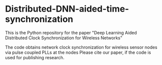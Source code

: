 # Distributed-DNN-aided-time-synchronization
This is the Python repository for the paper "Deep Learning Aided Distributed Clock Synchronization for Wireless Networks"

The code obtains network clock synchronization for wireless sensor nodes via pulse coupled PLLs at the nodes
Please cite our paper, if the code is used for publishing research.
